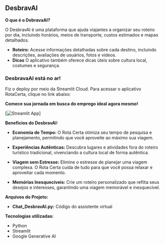 ## DesbravAI


**O que é o DebravaAI?**


O DesbravAI é uma plataforma que ajuda viajantes a organizar seu roteiro por dia, incluindo horários, meios de transporte, custos estimados e mapas detalhados.


* **Roteiro:** Acesse informações detalhadas sobre cada destino, incluindo descrições, avaliações de usuários, fotos e vídeos.
* **Dicas** O aplicativo também oferece dicas úteis sobre cultura local, costumes e segurança.


### DesbravaAI está no ar!


Fiz o deploy por meio da Streamlit Cloud.
Para acessar o aplicativo RotaCerta, clique no link abaixo:


**Comece sua jornada em busca do emprego ideal agora mesmo!**


[![Streamlit App](https://static.streamlit.io/badges/streamlit_badge_black_white.svg)]


**Benefícios do DesbravAI:**


* **Economia de Tempo:** O Rota Certa otimiza seu tempo de pesquisa e planejamento, permitindo que você aproveite ao máximo sua viagem.


* **Experiências Autênticas:** Descubra lugares e atividades fora do roteiro turístico tradicional, vivenciando a cultura local de forma autêntica.


* **Viagem sem Estresse:** Elimine o estresse de planejar uma viagem complexa. O Rota Certa cuida de tudo para que você possa relaxar e aproveitar cada momento.


* **Memórias Inesquecíveis:** Crie um roteiro personalizado que reflita seus desejos e interesses, garantindo uma viagem memorável e inesquecível.


**Arquivos do Projeto:**


* **Chat_DesbravAI.py:** Código do assistente virtual


**Tecnologias utilizadas:**


* Python
* Streamlit
* Google Generative AI
